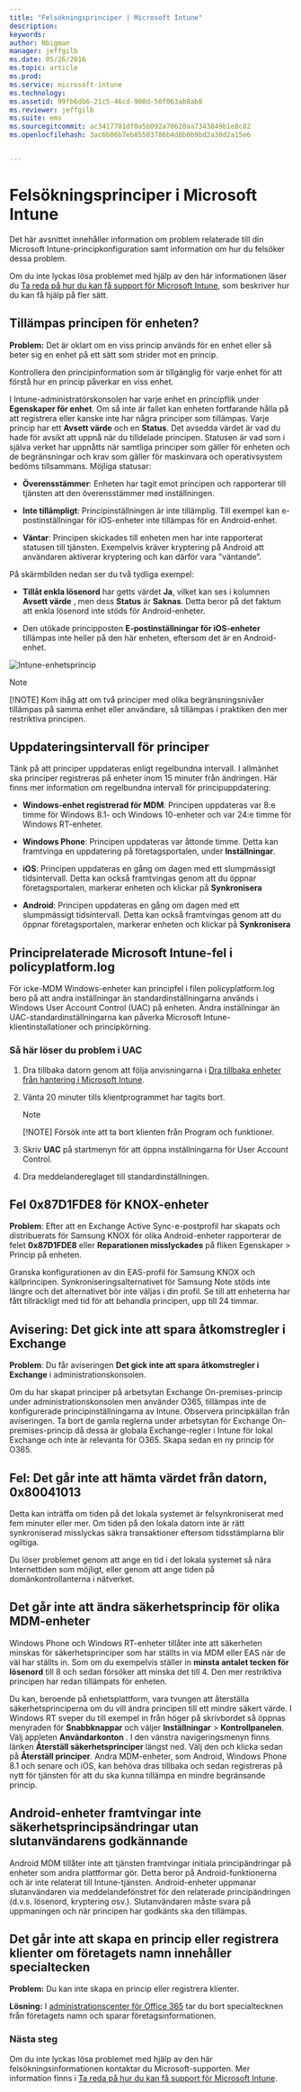 ```yaml
---
title: "Felsökningsprinciper | Microsoft Intune"
description: 
keywords: 
author: Nbigman
manager: jeffgilb
ms.date: 05/26/2016
ms.topic: article
ms.prod: 
ms.service: microsoft-intune
ms.technology: 
ms.assetid: 99fb6db6-21c5-46cd-980d-50f063ab8ab8
ms.reviewer: jeffgilb
ms.suite: ems
ms.sourcegitcommit: ac3417781df0a5b092a70620aa7343849b1e8c82
ms.openlocfilehash: 3ac6b06b7eb85503786b4d8b0b9bd2a30d2a15e6


---
```


# Felsökningsprinciper i Microsoft Intune

Det här avsnittet innehåller information om problem relaterade till din Microsoft Intune-principkonfiguration samt information om hur du felsöker dessa problem.

Om du inte lyckas lösa problemet med hjälp av den här informationen läser du [Ta reda på hur du kan få support för Microsoft Intune](how-to-get-support-for-microsoft-intune.md), som beskriver hur du kan få hjälp på fler sätt.


## Tillämpas principen för enheten?
**Problem:** Det är oklart om en viss princip används för en enhet eller så beter sig en enhet på ett sätt som strider mot en princip.

Kontrollera den principinformation som är tillgänglig för varje enhet för att förstå hur  en princip påverkar en viss enhet.

I Intune-administratörskonsolen har varje enhet en principflik under **Egenskaper för enhet**. Om så inte är fallet kan enheten fortfarande hålla på att registrera eller kanske inte har några principer som tillämpas. Varje princip har ett **Avsett värde** och en **Status**. Det avsedda värdet är vad du hade för avsikt att uppnå när du tilldelade principen. Statusen är vad som i själva verket har uppnåtts när samtliga principer som gäller för enheten och de begränsningar och krav som gäller för maskinvara och operativsystem bedöms tillsammans. Möjliga statusar:

-   **Överensstämmer**: Enheten har tagit emot principen och rapporterar till tjänsten att den överensstämmer med inställningen.

-   **Inte tillämpligt**: Principinställningen är inte tillämplig. Till exempel kan e-postinställningar för iOS-enheter inte tillämpas för en Android-enhet.

-   **Väntar**: Principen skickades till enheten men har inte rapporterat statusen till tjänsten. Exempelvis kräver kryptering på Android att användaren aktiverar kryptering och kan därför vara ”väntande”.

På skärmbilden nedan ser du två tydliga exempel:

-   **Tillåt enkla lösenord** har getts värdet **Ja**, vilket kan ses i kolumnen **Avsett värde** , men dess **Status** är **Saknas**. Detta beror på det faktum att enkla lösenord inte stöds för Android-enheter.

-   Den utökade principposten **E-postinställningar för iOS-enheter** tillämpas inte heller på den här enheten, eftersom det är en Android-enhet.

![Intune-enhetsprincip](../media/Intune-Device-Policy-v.2.jpg)

> [!NOTE]
> [!NOTE] Kom ihåg att om två principer med olika begränsningsnivåer tillämpas på samma enhet eller användare, så tillämpas i praktiken den mer restriktiva principen.

## Uppdateringsintervall för principer
Tänk på att principer uppdateras enligt regelbundna intervall. I allmänhet ska principer registreras på enheter inom 15 minuter från ändringen. Här finns mer information om regelbundna intervall för principuppdatering:

-   **Windows-enhet registrerad för MDM**: Principen uppdateras var 8:e timme för Windows 8.1- och Windows 10-enheter och var 24:e timme för Windows RT-enheter.

-   **Windows Phone**: Principen uppdateras var åttonde timme. Detta kan framtvinga en uppdatering på företagsportalen, under **Inställningar**.

-   **iOS**: Principen uppdateras en gång om dagen med ett slumpmässigt tidsintervall. Detta kan också framtvingas genom att du öppnar företagsportalen, markerar enheten och klickar på **Synkronisera**

-   **Android**: Principen uppdateras en gång om dagen med ett slumpmässigt tidsintervall. Detta kan också framtvingas genom att du öppnar företagsportalen, markerar enheten och klickar på **Synkronisera**

## Principrelaterade Microsoft Intune-fel i policyplatform.log
För icke-MDM Windows-enheter kan principfel i filen policyplatform.log bero på att andra inställningar än standardinställningarna används i Windows User Account Control (UAC) på enheten. Andra inställningar än UAC-standardinställningarna kan påverka Microsoft Intune-klientinstallationer och principkörning.

### Så här löser du problem i UAC

1.  Dra tillbaka datorn genom att följa anvisningarna i [Dra tillbaka enheter från hantering i Microsoft Intune](/intune/deploy-use/retire-devices-from-microsoft-intune-management).

2.  Vänta 20 minuter tills klientprogrammet har tagits bort.

    > [!NOTE]
    > [!NOTE] Försök inte att ta bort klienten från Program och funktioner.

3.  Skriv **UAC** på startmenyn för att öppna inställningarna för User Account Control.

4.  Dra meddelandereglaget till standardinställningen.

## Fel 0x87D1FDE8 för KNOX-enheter
**Problem**: Efter att en Exchange Active Sync-e-postprofil  har skapats och distribuerats för Samsung KNOX för olika Android-enheter rapporterar de felet **0x87D1FDE8** eller **Reparationen misslyckades** på fliken Egenskaper &gt; Princip på enheten.

Granska konfigurationen av din EAS-profil för Samsung KNOX och källprincipen. Synkroniseringsalternativet för Samsung Note stöds inte längre och det alternativet bör inte väljas i din profil. Se till att enheterna har fått tillräckligt med tid för att behandla principen, upp till 24 timmar.

## Avisering: Det gick inte att spara åtkomstregler i Exchange
**Problem**: Du får aviseringen **Det gick inte att spara åtkomstregler i Exchange**  i administrationskonsolen.

Om du har skapat principer på arbetsytan Exchange On-premises-princip under administrationskonsolen men använder O365, tillämpas inte de konfigurerade principinställningarna av Intune. Observera principkällan från aviseringen.  Ta bort de gamla reglerna under arbetsytan för Exchange On-premises-princip då dessa är globala Exchange-regler i Intune för lokal Exchange och inte är relevanta för O365. Skapa sedan en ny princip för O365.

## Fel: Det går inte att hämta värdet från datorn, 0x80041013
Detta kan inträffa om tiden på det lokala systemet är felsynkroniserat med fem minuter eller mer. Om tiden på den lokala datorn inte är rätt synkroniserad misslyckas säkra transaktioner eftersom tidsstämplarna blir ogiltiga.

Du löser problemet genom att ange en tid i det lokala systemet så nära Internettiden som möjligt, eller genom att ange tiden på domänkontrollanterna i nätverket.

## Det går inte att ändra säkerhetsprincip för olika MDM-enheter
Windows Phone och Windows RT-enheter tillåter inte att säkerheten minskas för säkerhetsprinciper som har ställts in via MDM eller EAS när de väl har ställts in. Som om du exempelvis ställer in **minsta antalet tecken för lösenord** till 8 och sedan försöker att minska det till 4. Den mer restriktiva principen har redan tillämpats för enheten.

Du kan, beroende på enhetsplattform, vara tvungen att återställa säkerhetsprinciperna om du vill ändra principen till ett mindre säkert värde.
I Windows RT sveper du till exempel in från höger på skrivbordet så öppnas menyraden för **Snabbknappar** och väljer **Inställningar** &gt; **Kontrollpanelen**.  Välj appleten **Användarkonton** .
I den vänstra navigeringsmenyn finns länken **Återställ säkerhetsprinciper** längst ned. Välj den och klicka sedan på **Återställ principer**.
Andra MDM-enheter, som Android, Windows Phone 8.1 och senare och iOS, kan behöva dras tillbaka och sedan registreras på nytt för tjänsten för att du ska kunna tillämpa en mindre begränsande princip.

## Android-enheter framtvingar inte säkerhetsprincipsändringar utan slutanvändarens godkännande
Android MDM tillåter inte att tjänsten framtvingar initiala principändringar på enheter som andra plattformar gör. Detta beror på Android-funktionerna och är inte relaterat till Intune-tjänsten. Android-enheter uppmanar slutanvändaren via meddelandefönstret för den relaterade principändringen (d.v.s. lösenord, kryptering osv.).  Slutanvändaren måste svara på uppmaningen och när principen har godkänts ska den tillämpas.

## Det går inte att skapa en princip eller registrera klienter om företagets namn innehåller specialtecken
**Problem:** Du kan inte skapa en princip eller registrera klienter.

**Lösning:** I [administrationscenter för Office 365](https://portal.office.com/) tar du bort specialtecknen från företagets namn och sparar företagsinformationen.

### Nästa steg
Om du inte lyckas lösa problemet med hjälp av den här felsökningsinformationen kontaktar du Microsoft-supporten. Mer information finns i [Ta reda på hur du kan få support för Microsoft Intune](how-to-get-support-for-microsoft-intune.md).



<!--HONumber=Jul16_HO2-->


